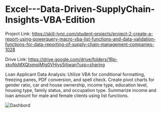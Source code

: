# Excel---Data-Driven-SupplyChain-Insights-VBA-Edition

Project Link: https://skill-lync.com/student-projects/project-2-create-a-report-using-powerquery-macro-vba-list-functions-and-data-validation-functions-for-data-reporting-of-supply-chain-management-companies-1028

Drive Link: https://drive.google.com/drive/folders/1Rp-xkvNsMXQtxmqiMIg0VHiys5itjwan?usp=sharing

Loan Applicant Data Analysis: Utilize VBA for conditional formatting, freezing panes, PDF conversion, and spell check. Create pivot charts for gender ratio, car and house ownership, income type, education level, housing type, family status, and occupation type. Summarize income and loan amount for male and female clients using list functions. 

![Dashbord](https://github.com/TheRonnie/Excel---Data-Driven-SupplyChain-Insights-VBA-Edition/assets/98576788/7c643549-8a08-4daf-a294-b4149ddd847c)
